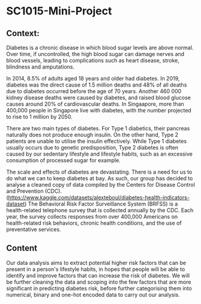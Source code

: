 # SC1015-Mini-Project

## Context:

Diabetes is a chronic disease in which blood sugar levels are above normal. Over time, if uncontrolled, the high blood sugar can damage nerves and blood vessels, leading to complications such as heart disease, stroke, blindness and amputations.

In 2014, 8.5% of adults aged 18 years and older had diabetes. In 2019, diabetes was the direct cause of 1.5 million deaths and 48% of all deaths due to diabetes occurred before the age of 70 years. Another 460 000 kidney disease deaths were caused by diabetes, and raised blood glucose causes around 20% of cardiovascular deaths. In Singaapore, more than 400,000 people in Singapore live with diabetes, with the number projected to rise to 1 million by 2050. 

There are two main types of diabetes. For Type 1 diabetics, their pancreas naturally does not produce enough insulin. On the other hand, Type 2 patients are unable to utilise the insulin effectively. While Type 1 diabetes usually occurs due to genetic predisposition, Type 2 diabetes is often caused by our sedentary lifestyle and lifestyle habits, such as an excessive consumption of processed sugar for example.

The scale and effects of diabetes are devastating. There is a need for us to do what we can to keep diabetes at bay. As such, our group has decided to analyse a cleaned copy of data compiled by the Centers for Disease Control and Prevention (CDC). (https://www.kaggle.com/datasets/alexteboul/diabetes-health-indicators-dataset) The Behavioral Risk Factor Surveillance System (BRFSS) is a health-related telephone survey that is collected annually by the CDC. Each year, the survey collects responses from over 400,000 Americans on health-related risk behaviors, chronic health conditions, and the use of preventative services.

## Content

Our data analysis aims to extract potential higher risk factors that can be present in a person's lifestyle habits, in hopes that people will be able to identify and improve factors that can increase the risk of diabetes. We will be further cleaning the data and scoping into the few factors that are more significant in predicting diabetes risk, before further categorising them into numerical, binary and one-hot encoded data to carry out our analysis.